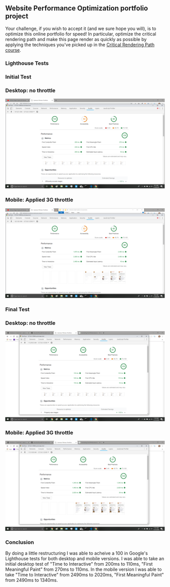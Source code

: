## Website Performance Optimization portfolio project

Your challenge, if you wish to accept it (and we sure hope you will), is to optimize this online portfolio for speed! In particular, optimize the critical rendering path and make this page render as quickly as possible by applying the techniques you've picked up in the [Critical Rendering Path course](https://www.udacity.com/course/ud884).

### Lighthouse Tests

### Initial Test
### Desktop: no throttle
![Test 1: Desktop no throttle](https://github.com/DavidHoffman80/frontend-nanodegree-mobile-portfolio/blob/master/WebsiteOptimizationScreenshots/Test1-Desktop-noThrottle.png)

### Mobile: Applied 3G throttle
![Test 1: Mobile applied 3G throttle](https://github.com/DavidHoffman80/frontend-nanodegree-mobile-portfolio/blob/master/WebsiteOptimizationScreenshots/Test1-Mobile-Applied3GThrottle.png)

### Final Test
### Desktop: no throttle
![Final Test: Desktop no throttle](https://github.com/DavidHoffman80/frontend-nanodegree-mobile-portfolio/blob/master/WebsiteOptimizationScreenshots/Test6-Desktop-noThrottle.png)

### Mobile: Applied 3G throttle
![Final Test: Mobile applied 3G throttle](https://github.com/DavidHoffman80/frontend-nanodegree-mobile-portfolio/blob/master/WebsiteOptimizationScreenshots/Test6-Mobile-Applied3GThrottle.png)

### Conclusion
By doing a little restructuring I was able to acheive a 100 in Google's Lighthouse tests for both desktop and mobile versions. I was able to take an initial desktop test of "Time to Interactive" from 200ms to 110ms, "First Meaningful Paint" from 270ms to 110ms. In the mobile version I was able to take "Time to Interactive" from 2490ms to 2020ms, "First Meaningful Paint" from 2490ms to 1340ms.